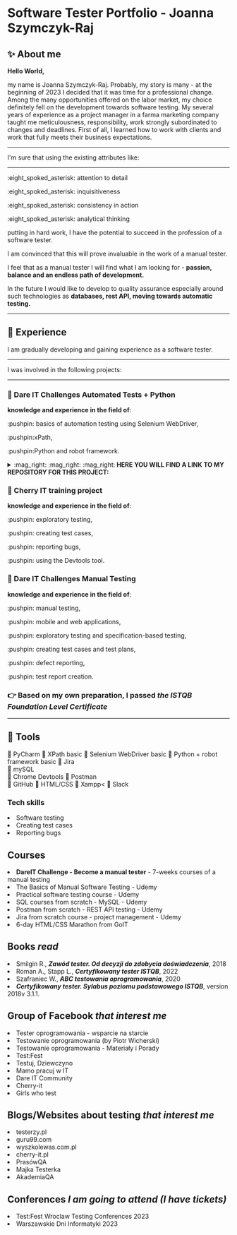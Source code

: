 # Software Tester Portfolio - Joanna Szymczyk-Raj

## :sparkles: About me

<b>Hello World,</b><p></p>
my name is Joanna Szymczyk-Raj. Probably, my story is many - at the beginning of 2023 I decided that it was time for a professional change. Among the many opportunities offered on the labor market, my choice definitely fell on the development towards software testing.
My several years of experience as a project manager in a farma marketing company taught me meticulousness, responsibility, work strongly subordinated to changes and deadlines. First of all, I learned how to work with clients and work that fully meets their business expectations.
<p></p>

__________________________________________________________
I'm sure that using the existing attributes like:
__________________________________________________________
 
<p></p>:eight_spoked_asterisk: attention to detail
<p></p>:eight_spoked_asterisk: inquisitiveness
<p></p>:eight_spoked_asterisk: consistency in action
<p></p>:eight_spoked_asterisk: analytical thinking
<p></p>putting in hard work, I have the potential to succeed in the profession of a software tester.

I am convinced that this will prove invaluable in the work of a manual tester.
<p></p>
I feel that as a manual tester I will find what I am looking for - <b>passion, balance and an endless path of development.</b>
<p></p>
In the future I would like to develop to quality assurance especially around  such technologies as <b>databases, rest API, moving towards automatic testing.</b>

__________________________________________________________

## :muscle: Experience
<p></p>
I am gradually developing and gaining experience as a software tester.

__________________________________________________________
I was involved in the following projects:
__________________________________________________________

### :bell: Dare IT Challenges Automated Tests + Python
<p></p>
<b>knowledge and experience in the field of</b>: <p></p>:pushpin: basics of automation testing using Selenium WebDriver, <p></p>:pushpin:xPath, <p></p>:pushpin:Python and robot framework.<p></p>
<p></p>
<p></p>
<p></p>
<details>
 <p></p>
 <p></p>
<p><summary>:mag_right: :mag_right: :mag_right:<b> HERE YOU WILL FIND A LINK TO MY REPOSITORY FOR THIS PROJECT:</b></summary> https://github.com/joannaszymczykraj/DareIT_Challenges_Automatyzacja-Python.git
</details></p>
<p></p>
<p></p>
<p></p>


### :bell: Cherry IT training project
<p></p>
<b>knowledge and experience in the field of</b>: 
<p></p>:pushpin: exploratory testing, <p></p>:pushpin: creating test cases, <p></p>:pushpin: reporting bugs, <p></p>:pushpin: using the Devtools tool.

### :bell: Dare IT Challenges Manual Testing
<p></p>
<b>knowledge and experience in the field of</b>: <p></p>:pushpin: manual testing, <p></p>:pushpin: mobile and web applications, <p></p>:pushpin: exploratory testing and specification-based testing, <p></p>:pushpin: creating test cases and test plans, <p></p>:pushpin: defect reporting, <p></p>:pushpin: test report creation.

<p></p>

### :point_right:  Based on my own preparation, I passed <b>_the ISTQB Foundation Level Certificate_</b>

__________________________________________________________

## :hammer: Tools 

:pushpin: PyCharm
:pushpin: XPath basic
:pushpin: Selenium WebDriver basic
:pushpin: Python + robot framework basic
:pushpin: Jira   
:pushpin: mySQL  
:pushpin: Chrome Devtools 
:pushpin: Postman   
:pushpin: GitHub
:pushpin: HTML/CSS
:pushpin: Xampp<
:pushpin: Slack 


### Tech skills

<div>
<li>Software testing</li>
<li>Creating test cases</li>
<li>Reporting bugs</li>

</div>

## Courses

<div>
  <li><b>DareIT Challenge - Become a manual tester</b> - 7-weeks courses of a manual testing</li>
<li>The Basics of Manual Software Testing - Udemy</li>
<li>Practical software testing course - Udemy</li>
<li>SQL courses from scratch - MySQL - Udemy</li>
<li>Postman from scratch - REST API testing - Udemy</li>
<li>Jira from scratch course - project management - Udemy</li>
<li>6-day HTML/CSS Marathon from GoIT</li>

<div/>
  
## Books *read* 
 
<div>
  
  <li>Smilgin R., <i><b>Zawód tester. Od decyzji do zdobycia doświadczenia</i></b>, 2018</li>
  <li>Roman A., Stapp L., <i><b>Certyfikowany tester ISTQB</i></b>, 2022</li>  
  <li>Szafraniec W., <i><b>ABC testowania oprogramowania</i></b>, 2020</li>
  <li> <i><b>Certyfikowany tester. Sylabus poziomu podstawowego ISTQB</i></b>, version 2018v 3.1.1.</li>
    
<div/>
  
## Group of Facebook *that interest me*
 
  <div>
    
<li>Tester oprogramowania - wsparcie na starcie</li>
<li>Testowanie oprogramowania (by Piotr Wicherski)</li>
<li>Testowanie oprogramowania - Materiały i Porady</li>
<li>Test:Fest</li>
<li>Testuj, Dziewczyno</li>
<li>Mamo pracuj w IT</li>
<li>Dare IT Community</li>
    <li>Cherry-it</li>
<li>Girls who test</li>
  </div>
  
## Blogs/Websites about testing *that interest me*

  <div>
 <li>testerzy.pl</li>
 <li>guru99.com</li>
 <li>wyszkolewas.com.pl</li>
 <li>cherry-it.pl</li>
 <li>PrasówQA</li>
 <li>Majka Testerka</li>
 <li>AkademiaQA</li>
    
  </div>
  
## Conferences *I am going to attend (I have tickets)*
  
  <div>
    <li>Test:Fest Wroclaw Testing Conferences 2023</li>
    <li>Warszawskie Dni Informatyki 2023</li>
  </div>
  
  
